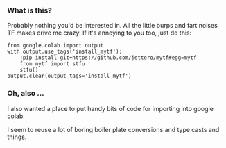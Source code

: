 
### What is this?

Probably nothing you'd be interested in. All the little burps and fart noises TF
makes drive me crazy. If it's annoying to you too, just do this:

```
from google.colab import output
with output.use_tags('install_mytf'):
    !pip install git+https://github.com/jettero/mytf#egg=mytf
    from mytf import stfu
    stfu()
output.clear(output_tags='install_mytf')
```

### Oh, also ...

I also wanted a place to put handy bits of code for importing into google colab.

I seem to reuse a lot of boring boiler plate conversions and type casts and
things.

